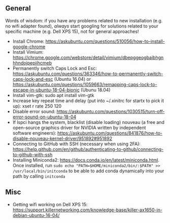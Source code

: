 General
-------
Words of wisdom: if you have any problems related to new installation (e.g. no wifi adapter found), *always* start googling for solutions related to your specific machine (e.g. Dell XPS 15), not for general approaches!

* Install Chrome: https://askubuntu.com/questions/510056/how-to-install-google-chrome
* Install Vimium: https://chrome.google.com/webstore/detail/vimium/dbepggeogbaibhgnhhndojpepiihcmeb
* Permanently switch Caps Lock and Esc: https://askubuntu.com/questions/363346/how-to-permanently-switch-caps-lock-and-esc (Ubuntu 16.04) or https://askubuntu.com/questions/1059663/remapping-caps-lock-to-escape-in-ubuntu-18-04-bionic (Ubunu 18.04)
* Install vim-gtk: sudo apt install vim-gtk
* Increase key repeat time and delay (put into ~/.xinitrc for startx to pick it up): xset r rate 250 120
* Disable error sound: https://askubuntu.com/questions/1030515/turn-off-error-sound-on-ubuntu-18-04
* If lspci hangs the system, blacklist (disable loading) nouveau (a free and open-source graphics driver for NVIDIA written by independent software engineers): https://askubuntu.com/questions/841876/how-to-disable-nouveau-kernel-driver/951892#951892
* Connecting to GitHub with SSH (necessary when using 2FA): https://help.github.com/en/github/authenticating-to-github/connecting-to-github-with-ssh 
* Installing Miniconda2: https://docs.conda.io/en/latest/miniconda.html. Once installed, run `sudo echo "PATH=$HOME/miniconda2/bin/:$PATH" >> /usr/local/bin/initconda` to be able to add conda dynamically into your path by calling `initconda`
    

Misc
----
* Getting wifi working on Dell XPS 15: https://support.killernetworking.com/knowledge-base/killer-ax1650-in-debian-ubuntu-16-04/

